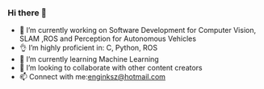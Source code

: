 ### Hi there 👋

- 🔭 I’m currently working on Software Development for Computer Vision, SLAM ,ROS and Perception for Autonomous Vehicles
- 👌 I’m highly proficient in: C, Python, ROS
- 🌱 I’m currently learning Machine Learning
- 👯 I’m looking to collaborate with other content creators
- 📫 Connect with me:enginksz@hotmail.com


